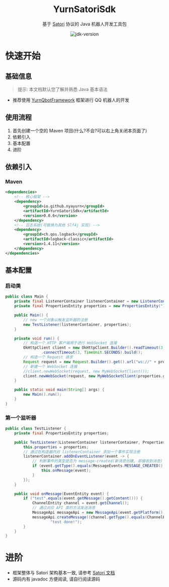 <div align="center">

# YurnSatoriSdk

基于 [Satori](https://satori.js.org/zh-CN/) 协议的 Java 机器人开发工具包

<img src="https://img.shields.io/badge/JDK-17+-brightgreen.svg?style=flat-square" alt="jdk-version">

</div>

# 快速开始

## 基础信息

> 提示: 本文档默认您了解并熟悉 Java 基本语法

- 推荐使用 [YurnQbotFramework](https://github.com/Nyayurn/YurnQbotFramework) 框架进行 QQ 机器人的开发

## 使用流程

1. 首先创建一个空的 Maven 项目(什么?不会?可以右上角关闭本页面了)
2. 依赖引入
3. 基本配置
4. 进阶

## 依赖引入

### Maven

```xml
<dependencies>
    <!-- 核心框架 -->
    <dependency>
        <groupId>io.github.nyayurn</groupId>
        <artifactId>YurnSatoriSdk</artifactId>
        <version>0.0.6</version>
    </dependency>
    <!-- 日志系统(可替换为其他 Slf4j 实现) -->
    <dependency>
        <groupId>ch.qos.logback</groupId>
        <artifactId>logback-classic</artifactId>
        <version>1.4.11</version>
    </dependency>
</dependencies>
```

## 基本配置

### 启动类

```java
public class Main {
    private final ListenerContainer listenerContainer = new ListenerContainer();
    private final PropertiesEntity properties = new PropertiesEntity("127.0.0.1:5500", "token");

    public Main() {
        // new 一个对象以触发监听器的注册
        new TestListener(listenerContainer, properties);
    }

    private void run() {
        // 构造一个 HTTP 客户端用于进行 WebSocket 连接
        OkHttpClient client = new OkHttpClient.Builder().readTimeout(3, TimeUnit.SECONDS).writeTimeout(3, TimeUnit.SECONDS)
                .connectTimeout(3, TimeUnit.SECONDS).build();
        // 构造一个 Request 请求
        Request request = new Request.Builder().get().url("ws://" + properties.getAddress() + "/v1/events").build();
        // 新建一个 WebSocket 连接
        //client.newWebSocket(request, new MyWebSocketClient());
        client.newWebSocket(request, new MyWebSocketClient(properties.getToken(), listenerContainer));
    }

    public static void main(String[] args) {
        new Main().run();
    }
}
```

### 第一个监听器

```java
public class TestListener {
    private final PropertiesEntity properties;

    public TestListener(ListenerContainer listenerContainer, PropertiesEntity properties) {
        this.properties = properties;
        // 通过在构造器内对 listenerContainer 添加一个事件实现注册
        listenerContainer.addOnEventListener(event -> {
            // 判断事件的类型是否为 message-created(新消息创建, 即接收到消息)
            if (event.getType().equals(MessageEvents.MESSAGE_CREATED)) {
                this.onMessage(event);
            }
        });
    }

    public void onMessage(EventEntity event) {
        if ("test".equals(event.getMessage().getContent())) {
            ChannelEntity channel = event.getChannel();
            // 通过对应 API 类的方法发送消息
            MessageApi messageApi = new MessageApi(event.getPlatform(), event.getSelfId(), properties);
            messageApi.createMessage((channel.getType().equals(ChannelEntity.DIRECT) ? "private:" : "") + channel.getId(),
                    "test done!");
        }
    }
}
```

# 进阶

- 框架整体与 Satori 架构基本一致, 请参考 [Satori 文档](https://satori.js.org/zh-CN/protocol)
- 源码内有 javadoc 方便阅读, 请自行阅读源码
